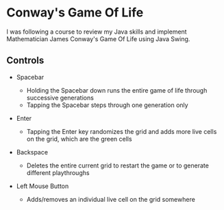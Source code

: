 # Conway's Game Of Life
I was following a course to review my Java skills and implement Mathematician James Conway's Game Of Life using Java Swing.

## Controls

* Spacebar
  * Holding the Spacebar down runs the entire game of life through successive generations
  * Tapping the Spacebar steps through one generation only
  
* Enter
  * Tapping the Enter key randomizes the grid and adds more live cells on the grid, which are the green cells

* Backspace
  * Deletes the entire current grid to restart the game or to generate different playthroughs

* Left Mouse Button
  * Adds/removes an individual live cell on the grid somewhere
